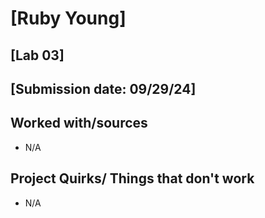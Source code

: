 # [Ruby Young]
## [Lab 03]
## [Submission date: 09/29/24]
## Worked with/sources 
* N/A
## Project Quirks/ Things that don't work
* N/A
